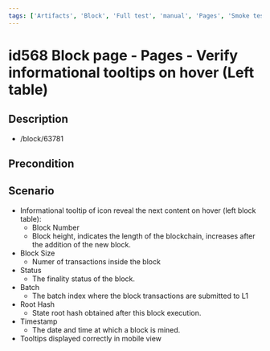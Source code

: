 ```yaml
---
tags: ['Artifacts', 'Block', 'Full test', 'manual', 'Pages', 'Smoke test', 'Tooltip', 'ZKF-2463', 'Active']
---
```


# id568 Block page - Pages - Verify informational tooltips on hover (Left table)

## Description
  - /block/63781

## Precondition


## Scenario
- Informational tooltip of icon reveal the next content on hover (left block table):
    - Block Number
    - Block height, indicates the length of the blockchain, increases after the addition of the new block.
- Block Size
    - Numer of transactions inside the block
- Status
    - The finality status of the block.
- Batch
    - The batch index where the block transactions are submitted to L1
- Root Hash
    - State root hash obtained after this block execution.
- Timestamp
    - The date and time at which a block is mined.
- Tooltips displayed correctly in mobile view
